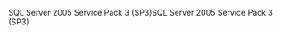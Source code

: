 <span data-ttu-id="7cf84-101">SQL Server 2005 Service Pack 3 (SP3)</span><span class="sxs-lookup"><span data-stu-id="7cf84-101">SQL Server 2005 Service Pack 3 (SP3)</span></span>